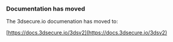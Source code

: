 ### Documentation has moved
The 3dsecure.io documenation has moved to:

[https://docs.3dsecure.io/3dsv2](https://docs.3dsecure.io/3dsv2)
